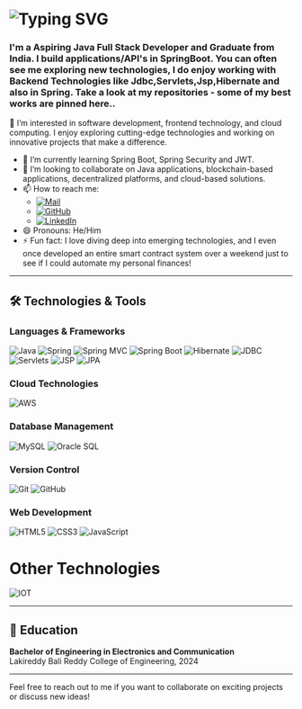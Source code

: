  # ![Typing SVG](https://readme-typing-svg.demolab.com?font=Fira+Code&size=30&pause=1000&vCenter=true&width=800&color=04e0bb&lines=Hi+%F0%9F%91%8B+This+is+RaviTeja;Self+Frontend+java+Backend+Developer+!!)

<h3 align="left">I'm a Aspiring Java Full Stack Developer and Graduate from India. I build applications/API's in SpringBoot. You can often see me exploring new technologies, I do enjoy working with Backend Technologies like Jdbc,Servlets,Jsp,Hibernate and also in Spring.  Take a look at my repositories - some of my best works are pinned here..</h3>

👀 I’m interested in software development, frontend technology, and cloud computing. I enjoy exploring cutting-edge technologies and working on innovative projects that make a difference.
- 🌱 I’m currently learning Spring Boot, Spring Security and JWT. 
- 💞️ I’m looking to collaborate on Java applications, blockchain-based applications, decentralized platforms, and cloud-based solutions.
- 📫 How to reach me:  
    - [![Mail](https://img.shields.io/badge/Email-D14836?style=flat&logo=gmail&logoColor=white)](mailto:ravitejabandla5011@gmail.com)
    - [![GitHub](https://img.shields.io/badge/GitHub-181717?style=flat&logo=github&logoColor=white)](https://github.com/Teja5011)  
    - [![LinkedIn](https://img.shields.io/badge/LinkedIn-blue?style=flat&logo=linkedin)](https://linkedin.com/in/RaviTejaBandla)
- 😄 Pronouns: He/Him
- ⚡ Fun fact: I love diving deep into emerging technologies, and I even once developed an entire smart contract system over a weekend just to see if I could automate my personal finances!

---

## 🛠️ Technologies & Tools

### Languages & Frameworks
![Java](https://img.shields.io/badge/Java-ED8B00?style=for-the-badge&logo=java&logoColor=white)
![Spring](https://img.shields.io/badge/Spring-6DB33F?style=for-the-badge&logo=spring&logoColor=white)
![Spring MVC](https://img.shields.io/badge/Spring%20MVC-6DB33F?style=for-the-badge&logo=spring&logoColor=white)
![Spring Boot](https://img.shields.io/badge/Spring%20Boot-6DB33F?style=for-the-badge&logo=springboot&logoColor=white)
![Hibernate](https://img.shields.io/badge/Hibernate-59666C?style=for-the-badge&logo=hibernate&logoColor=white)
![JDBC](https://img.shields.io/badge/JDBC-4C9EE8?style=for-the-badge&logo=java&logoColor=white)
![Servlets](https://img.shields.io/badge/Servlets-4C9EE8?style=for-the-badge&logo=java&logoColor=white)
![JSP](https://img.shields.io/badge/JSP-4C9EE8?style=for-the-badge&logo=java&logoColor=white)
![JPA](https://img.shields.io/badge/JPA-4C9EE8?style=for-the-badge&logo=java&logoColor=white)


### Cloud Technologies
![AWS](https://img.shields.io/badge/AWS-232F3E?style=for-the-badge&logo=amazon-aws&logoColor=white)

### Database Management
![MySQL](https://img.shields.io/badge/MySQL-4479A1?style=for-the-badge&logo=mysql&logoColor=white)
![Oracle SQL](https://img.shields.io/badge/Oracle-F80000?style=for-the-badge&logo=oracle&logoColor=white)

### Version Control
![Git](https://img.shields.io/badge/Git-F05032?style=for-the-badge&logo=git&logoColor=white)
![GitHub](https://img.shields.io/badge/GitHub-181717?style=for-the-badge&logo=github&logoColor=white)

### Web Development
![HTML5](https://img.shields.io/badge/HTML5-E34F26?style=for-the-badge&logo=html5&logoColor=white)
![CSS3](https://img.shields.io/badge/CSS3-1572B6?style=for-the-badge&logo=css3&logoColor=white)
![JavaScript](https://img.shields.io/badge/JavaScript-F7DF1E?style=for-the-badge&logo=javascript&logoColor=black)

# Other Technologies
![IOT](https://img.shields.io/badge/IOT-E34F26?style=for-the-badge&logo=IOT&logoColor=white)

---
## 🌱 Education
**Bachelor of Engineering in Electronics and Communication**  
Lakireddy Bali Reddy College of Engineering, 2024  

---

Feel free to reach out to me if you want to collaborate on exciting projects or discuss new ideas!
